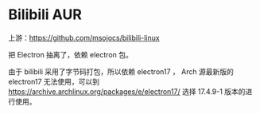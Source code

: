 # Bilibili AUR

上游：https://github.com/msojocs/bilibili-linux

把 Electron 抽离了，依赖 electron 包。

由于 bilibili 采用了字节码打包，所以依赖 electron17 ， Arch 源最新版的 electron17 无法使用，可以到 https://archive.archlinux.org/packages/e/electron17/ 选择 17.4.9-1 版本的进行使用。
